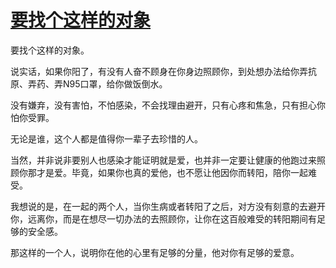 # [要找个这样的对象](https://github.com/miss-shiyi/miss-shiyi/issues/210)

要找个这样的对象。

说实话，如果你阳了，有没有人奋不顾身在你身边照顾你，到处想办法给你弄抗原、弄药、弄N95口罩，给你做饭倒水。

没有嫌弃，没有害怕，不怕感染，不会找理由避开，只有心疼和焦急，只有担心你怕你受罪。

无论是谁，这个人都是值得你一辈子去珍惜的人。

当然，并非说非要别人也感染才能证明就是爱，也并非一定要让健康的他跑过来照顾你那才是爱。毕竟，如果你也真的爱他，也不愿让他因你而转阳，陪你一起难受。

我想说的是，在一起的两个人，当你生病或者转阳了之后，对方没有刻意的去避开你，远离你，而是在想尽一切办法的去照顾你，让你在这百般难受的转阳期间有足够的安全感。

那这样的一个人，说明你在他的心里有足够的分量，他对你有足够的爱意。

